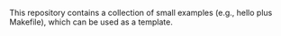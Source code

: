 This repository contains a collection of small examples (e.g., hello
plus Makefile), which can be used as a template.

